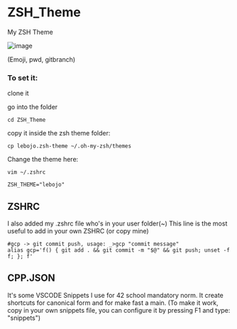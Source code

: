 # ZSH_Theme
My ZSH Theme

![image](https://github.com/lebojo/ZSH_Theme/assets/48327357/bc5447c6-cdc1-4e8b-8020-1b3a7bf36d92)

(Emoji, pwd, gitbranch)

### To set it:

clone it

go into the folder
```
cd ZSH_Theme
```

copy it inside the zsh theme folder:
```  
cp lebojo.zsh-theme ~/.oh-my-zsh/themes
```

Change the theme here:
```
vim ~/.zshrc
```
```
ZSH_THEME="lebojo"
```

## ZSHRC
I also added my .zshrc file who's in your user folder(~)
This line is the most useful to add in your own ZSHRC (or copy mine)
```
#gcp -> git commit push, usage: _>gcp "commit message"
alias gcp='f() { git add . && git commit -m "$@" && git push; unset -f f; }; f'
```

## CPP.JSON
It's some VSCODE Snippets I use for 42 school mandatory norm.
It create shortcuts for canonical form and for make fast a main.
(To make it work, copy in your own snippets file, you can configure it by pressing F1 and type: "snippets")
